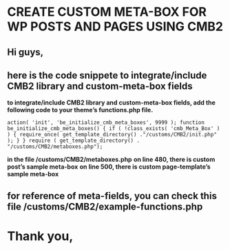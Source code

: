 # CREATE CUSTOM META-BOX FOR WP POSTS AND PAGES USING CMB2

## Hi guys,
## here is the code snippete to integrate/include CMB2 library and custom-meta-box fields

**to integrate/include CMB2 library and custom-meta-box fields, add the following code to your theme’s functions.php file.**

`action( 'init', 'be_initialize_cmb_meta_boxes', 9999 );
function be_initialize_cmb_meta_boxes() {
    if ( !class_exists( 'cmb_Meta_Box' ) ) {
        require_once( get_template_directory() ."/customs/CMB2/init.php" );
    }
}
require ( get_template_directory() . "/customs/CMB2/metaboxes.php");`

**in the file /customs/CMB2/metaboxes.php**
**on line 480, there is custom post’s sample meta-box**
**on line 500, there is custom page-template’s sample meta-box**

## for reference of meta-fields, you can check this file /customs/CMB2/example-functions.php

# Thank you,
